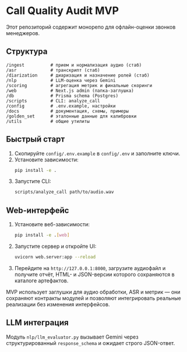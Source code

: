 # Call Quality Audit MVP

Этот репозиторий содержит монорепо для офлайн-оценки звонков менеджеров.

## Структура

```
/ingest          # прием и нормализация аудио (стаб)
/asr             # транскрипт (стаб)
/diarization     # диаризация и назначение ролей (стаб)
/nlp             # LLM-оценка через Gemini
/scoring         # агрегация метрик и финальные скоринги
/web             # Next.js admin (папка-заглушка)
/db              # Prisma schema (Postgres)
/scripts         # CLI: analyze_call
/config          # .env.example, настройки
/docs            # документация, схемы, примеры
/golden_set      # эталонные данные для калибровки
/utils           # общие утилиты
```

## Быстрый старт

1. Скопируйте `config/.env.example` в `config/.env` и заполните ключи.
2. Установите зависимости:
   ```bash
   pip install -e .
   ```
3. Запустите CLI:
   ```bash
   scripts/analyze_call path/to/audio.wav
   ```

## Web-интерфейс

1. Установите веб-зависимости:
   ```bash
   pip install -e .[web]
   ```
2. Запустите сервер и откройте UI:
   ```bash
   uvicorn web.server:app --reload
   ```
3. Перейдите на `http://127.0.0.1:8000`, загрузите аудиофайл и получите отчёт, HTML- и JSON-версии которого сохраняются в каталоге артефактов.

MVP использует заглушки для аудио обработки, ASR и метрик — они сохраняют контракты модулей и позволяют интегрировать реальные реализации без изменения интерфейсов.

## LLM интеграция

Модуль `nlp/llm_evaluator.py` вызывает Gemini через структурированный `response_schema` и ожидает строго JSON-ответ.

